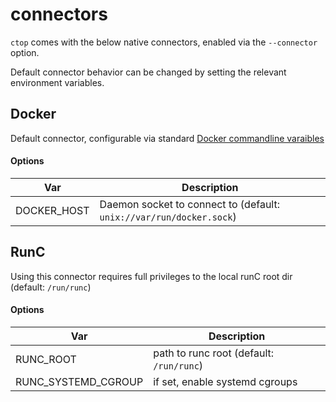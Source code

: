 # connectors

`ctop` comes with the below native connectors, enabled via the `--connector` option.

Default connector behavior can be changed by setting the relevant environment variables.

## Docker

Default connector, configurable via standard [Docker commandline varaibles](https://docs.docker.com/engine/reference/commandline/cli/#environment-variables)

#### Options

Var | Description
--- | ---
DOCKER_HOST | Daemon socket to connect to (default: `unix://var/run/docker.sock`)

## RunC

Using this connector requires full privileges to the local runC root dir (default: `/run/runc`)

#### Options

Var | Description
--- | ---
RUNC_ROOT | path to runc root (default: `/run/runc`)
RUNC_SYSTEMD_CGROUP | if set, enable systemd cgroups

